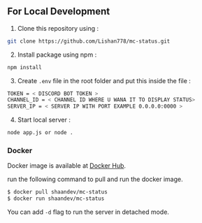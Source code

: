 ## For Local Development

1. Clone this repository using :

```bash
git clone https://github.com/Lishan778/mc-status.git
```

2. Install package using npm :

```bash
npm install
```

3. Create `.env` file in the root folder and put this inside the file :

```bash
TOKEN = < DISCORD BOT TOKEN >
CHANNEL_ID = < CHANNEL ID WHERE U WANA IT TO DISPLAY STATUS>
SERVER_IP = < SERVER IP WITH PORT EXAMPLE 0.0.0.0:0000 >
```

4. Start local server :

```bash
node app.js or node .
```

### Docker
Docker image is available at [Docker Hub](https://hub.docker.com/r/shaandev/mc-status).

run the following command to pull and run the docker image.

```sh
$ docker pull shaandev/mc-status
$ docker run shaandev/mc-status
```

You can add `-d` flag to run the server in detached mode.

